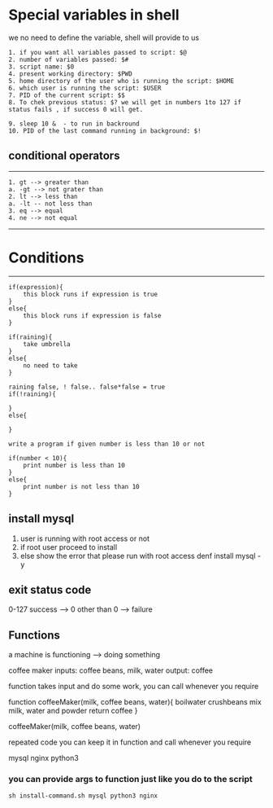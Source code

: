 # Special variables in shell

we no need to define the variable, shell will provide to us
```
1. if you want all variables passed to script: $@
2. number of variables passed: $#
3. script name: $0
4. present working directory: $PWD
5. home directory of the user who is running the script: $HOME
6. which user is running the script: $USER
7. PID of the current script: $$
8. To chek previous status: $? we will get in numbers 1to 127 if status fails , if success 0 will get.
                           
9. sleep 10 &  - to run in backround
10. PID of the last command running in background: $!
```

## conditional operators
-----
```
1. gt --> greater than  
a. -gt --> not grater than
2. lt --> less than
a. -lt -- not less than
3. eq --> equal
4. ne --> not equal
```
***

# Conditions
---------------
```
if(expression){
	this block runs if expression is true
}
else{
	this block runs if expression is false
}

if(raining){
	take umbrella
}
else{
	no need to take
}

raining false, ! false.. false*false = true
if(!raining){
	
}
else{
	
}

write a program if given number is less than 10 or not

if(number < 10){
	print number is less than 10
}
else{
	print number is not less than 10
}

```

install mysql
---------------
1. user is running with root access or not
2. if root user proceed to install
3. else show the error that please run with root access
denf install mysql -y

exit status code
---------------
0-127
 success --> 0 
 other than 0 --> failure

Functions
---------------
a machine is functioning --> doing something

coffee maker
inputs: coffee beans, milk, water
output: coffee

function takes input and do some work, you can call whenever you require

function coffeeMaker(milk, coffee beans, water){
	boilwater
	crushbeans
	mix milk, water and powder
	return coffee
}

coffeeMaker(milk, coffee beans, water)

repeated code you can keep it in function and call whenever you require

mysql nginx python3

### you can provide args to function just like you do to the script
```
sh install-command.sh mysql python3 nginx 
```